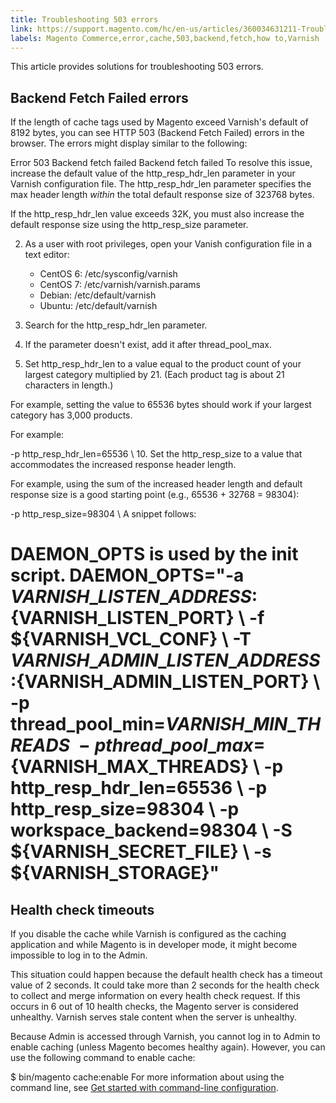 ```yaml
---
title: Troubleshooting 503 errors
link: https://support.magento.com/hc/en-us/articles/360034631211-Troubleshooting-503-errors
labels: Magento Commerce,error,cache,503,backend,fetch,how to,Varnish
---
```


This article provides solutions for troubleshooting 503 errors.

 Backend Fetch Failed errors
---------------------------

 If the length of cache tags used by Magento exceed Varnish's default of 8192 bytes, you can see HTTP 503 (Backend Fetch Failed) errors in the browser. The errors might display similar to the following:

 Error 503 Backend fetch failed Backend fetch failed To resolve this issue, increase the default value of the http\_resp\_hdr\_len parameter in your Varnish configuration file. The http\_resp\_hdr\_len parameter specifies the max header length *within* the total default response size of 323768 bytes.

 If the http\_resp\_hdr\_len value exceeds 32K, you must also increase the default response size using the http\_resp\_size parameter.

 
 2.  As a user with root privileges, open your Vanish configuration file in a text editor:

 
	 * CentOS 6: /etc/sysconfig/varnish 
	 * CentOS 7: /etc/varnish/varnish.params 
	 * Debian: /etc/default/varnish 
	 * Ubuntu: /etc/default/varnish 
 4.  Search for the http\_resp\_hdr\_len parameter.

 
 6. If the parameter doesn't exist, add it after thread\_pool\_max.
 8.  Set http\_resp\_hdr\_len to a value equal to the product count of your largest category multiplied by 21. (Each product tag is about 21 characters in length.)

 For example, setting the value to 65536 bytes should work if your largest category has 3,000 products.

 For example:

 -p http\_resp\_hdr\_len=65536 \ 
 10.  Set the http\_resp\_size to a value that accommodates the increased response header length.

 For example, using the sum of the increased header length and default response size is a good starting point (e.g., 65536 + 32768 = 98304):

 -p http\_resp\_size=98304 \ A snippet follows:

 # DAEMON\_OPTS is used by the init script. DAEMON\_OPTS="-a ${VARNISH\_LISTEN\_ADDRESS}:${VARNISH\_LISTEN\_PORT} \ -f ${VARNISH\_VCL\_CONF} \ -T ${VARNISH\_ADMIN\_LISTEN\_ADDRESS}:${VARNISH\_ADMIN\_LISTEN\_PORT} \ -p thread\_pool\_min=${VARNISH\_MIN\_THREADS} \ -p thread\_pool\_max=${VARNISH\_MAX\_THREADS} \ -p http\_resp\_hdr\_len=65536 \ -p http\_resp\_size=98304 \ -p workspace\_backend=98304 \ -S ${VARNISH\_SECRET\_FILE} \ -s ${VARNISH\_STORAGE}" 
 
 Health check timeouts
---------------------

 If you disable the cache while Varnish is configured as the caching application and while Magento is in developer mode, it might become impossible to log in to the Admin.

 This situation could happen because the default health check has a timeout value of 2 seconds. It could take more than 2 seconds for the health check to collect and merge information on every health check request. If this occurs in 6 out of 10 health checks, the Magento server is considered unhealthy. Varnish serves stale content when the server is unhealthy.

 Because Admin is accessed through Varnish, you cannot log in to Admin to enable caching (unless Magento becomes healthy again). However, you can use the following command to enable cache:

 $ bin/magento cache:enable For more information about using the command line, see [Get started with command-line configuration](https://devdocs.magento.com/guides/v2.3/config-guide/cli/config-cli-subcommands.html).

